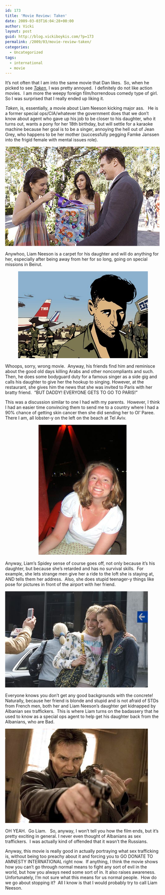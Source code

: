 ```yaml
---
id: 173
title: 'Movie Review: Taken'
date: 2009-03-03T16:04:28+00:00
author: Vicki
layout: post
guid: http://blog.vickiboykis.com/?p=173
permalink: /2009/03/movie-review-taken/
categories:
  - Uncategorized
tags:
  - international
  - movie
---
```

It&#8217;s not often that I am into the same movie that Dan likes.  So, when he picked to see _[Taken](http://www.imdb.com/title/tt0936501/)_, I was pretty annoyed.  I definitely do not like action movies.  I am more the weepy foreign film/horrendous comedy type of girl.   So I was surprised that I really ended up liking it.

_Taken_, is, essentially, a movie about Liam Neeson kicking major ass.   He is a former special ops/CIA/whatever the government does that we don&#8217;t know about agent who gave up his job to be closer to his daughter, who it turns out, wants a pony for her 18th birthday, but will settle for a karaoke machine because her goal is to be a singer, annoying the hell out of Jean Grey, who happens to be her mother (successfully pegging Famke Janssen into the frigid female with mental issues role).

[<img class="aligncenter size-full wp-image-174" title="taken1" src="https://raw.githubusercontent.com/veekaybee/wlb/gh-pages/assets/images/2009/03/taken1.jpg" alt="taken1" width="500" height="320" />](https://raw.githubusercontent.com/veekaybee/wlb/gh-pages/assets/images/2009/03/taken1.jpg)

Anywhoo, Liam Neeson is a carpet for his daughter and will do anything for her, especially after being away from her for so long, going on special missions in Beirut.

<p style="text-align: center;">
  <a href="https://raw.githubusercontent.com/veekaybee/wlb/gh-pages/assets/images/2009/03/waltz-with-bashir.jpg"><img class="aligncenter size-full wp-image-176" title="waltz-with-bashir" src="https://raw.githubusercontent.com/veekaybee/wlb/gh-pages/assets/images/2009/03/waltz-with-bashir.jpg" alt="waltz-with-bashir" width="420" height="280" /></a>
</p>

Whoops, sorry, wrong movie.  Anyway, his friends find him and reminisce about the good old days killing Arabs and other noncompliants and such.  Then, he does some bodyguard duty for a famous singer as a side gig and calls his daughter to give her the hookup to singing. However, at the restaurant, she gives him the news that she was invited to Paris with her bratty friend.  &#8220;BUT DADDY! EVERYONE GETS TO GO TO PARIS!&#8221;

This was a discussion similar to one I had with my parents.  However, I think I had an easier time convincing them to send me to a country where I had a 90% chance of getting skin cancer then she did sending her to Ol&#8217; Paree. There I am, all lobster-y on the left on the beach at Tel Aviv.

<p style="text-align: center;">
  <a href="https://raw.githubusercontent.com/veekaybee/wlb/gh-pages/assets/images/2009/03/2345055920075656412xitkud_ph.jpg"><a href="https://raw.githubusercontent.com/veekaybee/wlb/gh-pages/assets/images/2009/03/2345055920075656412xitkud_ph1.jpg"><img class="aligncenter size-full wp-image-180" title="2345055920075656412xitkud_ph1" src="https://raw.githubusercontent.com/veekaybee/wlb/gh-pages/assets/images/2009/03/2345055920075656412xitkud_ph1.jpg" alt="2345055920075656412xitkud_ph1" width="289" height="421" /></a><br /> </a>
</p>

<p style="text-align: left;">
  Anyway, Liam&#8217;s Spidey sense of course goes off, not only because it&#8217;s his daughter, but because she&#8217;s retarded and has no survival skills.  For example, she lets strange men give her a ride to the loft she is staying at, AND tells them her address.  Also, she does stupid teenager-y things like pose for pictures in front of the airport with her friend.
</p>

<p style="text-align: left;">
  <a href="https://raw.githubusercontent.com/veekaybee/wlb/gh-pages/assets/images/2009/03/taken2.jpg"><img class="aligncenter size-full wp-image-181" title="taken2" src="https://raw.githubusercontent.com/veekaybee/wlb/gh-pages/assets/images/2009/03/taken2.jpg" alt="taken2" width="462" height="310" /></a>
</p>

<p style="text-align: left;">
  Everyone knows you don&#8217;t get any good backgrounds with the concrete! Naturally, because her friend is blonde and stupid and is not afraid of STDs from French men, both her and Liam Neeson&#8217;s daughter get kidnapped by Albanian sex traffickers.  This is where Liam turns on the badassery that he used to know as a special ops agent to help get his daughter back from the Albanians, who are Bad.
</p>

<p style="text-align: left;">
  <a href="https://raw.githubusercontent.com/veekaybee/wlb/gh-pages/assets/images/2009/03/taken3jpg.jpg"><img class="aligncenter size-full wp-image-182" title="taken3jpg" src="https://raw.githubusercontent.com/veekaybee/wlb/gh-pages/assets/images/2009/03/taken3jpg.jpg" alt="taken3jpg" width="462" height="304" /></a>
</p>

<p style="text-align: left;">
  OH YEAH.  Go Liam.   So, anyway, I won&#8217;t tell you how the film ends, but it&#8217;s pretty exciting in general. I never even thought of Albanians as sex traffickers.  I was actually kind of offended that it wasn&#8217;t the Russians.
</p>

<p style="text-align: left;">
  Anyway, this movie is really good in actually portraying what sex trafficking is, without being too preachy about it and forcing you to GO DONATE TO AMNESTY INTERNATIONAL right now.  If anything, I think the movie shows how you can&#8217;t go through normal means to fight any sort of evil in the world, but how you always need some sort of in. It also raises awareness.  Unfortunately, I&#8217;m not sure what this means for us normal people.  How do we go about stopping it?  All I know is that I would probably try to call Liam Neeson.
</p>

<p style="text-align: left;">
  <p style="text-align: left;">
    <p style="text-align: left;">